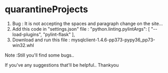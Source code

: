 # quarantineProjects
1. Bug : It is not accepting the spaces and paragraph change on the site...
2. Add this code in "settings.json" file :
   "python.linting.pylintArgs": [
           "--load-plugins",
           "pylint-flask"
       ],
3. Download and run this file :
   mysqlclient-1.4.6-pp373-pypy36_pp73-win32.whl
   
   
Note :Still you'll find some bugs..

If you've any suggestions that'll be helpful..
Thankyou
